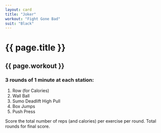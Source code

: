 ```yaml
---
layout: card
title: "Joker"
workout: "Fight Gone Bad"
suit: "Black"
---
```


<h1>{{ page.title }}</h1>

<h2>{{ page.workout }}</h2>

<h3>3 rounds of 1 minute at each station:</h3>

<ol>
  <li>Row (for Calories)</li>
  <li>Wall Ball</li>
  <li>Sumo Deadlift High Pull</li>
  <li>Box Jumps</li>
  <li>Push Press</li>
</ol>

<p>Score the total number of reps (and calories) per exercise per round. Total rounds for final score.</p>
